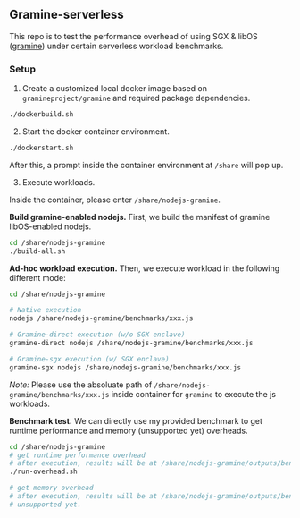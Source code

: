 ## Gramine-serverless

This repo is to test the performance overhead of using SGX & libOS ([gramine](https://github.com/gramineproject/gramine)) under certain serverless workload benchmarks.

### Setup

1. Create a customized local docker image based on `gramineproject/gramine` and required package dependencies.

```bash
./dockerbuild.sh
```

2. Start the docker container environment.

```bash
./dockerstart.sh
```

After this, a prompt inside the container environment at `/share` will pop up.

3. Execute workloads.

Inside the container, please enter `/share/nodejs-gramine`. 

**Build gramine-enabled nodejs.**
First, we build the manifest of gramine libOS-enabled nodejs.
```bash
cd /share/nodejs-gramine
./build-all.sh
```

**Ad-hoc workload execution.**
Then, we execute workload in the following different mode:

```bash
cd /share/nodejs-gramine

# Native execution
nodejs /share/nodejs-gramine/benchmarks/xxx.js

# Gramine-direct execution (w/o SGX enclave)
gramine-direct nodejs /share/nodejs-gramine/benchmarks/xxx.js

# Gramine-sgx execution (w/ SGX enclave)
gramine-sgx nodejs /share/nodejs-gramine/benchmarks/xxx.js
```

*Note:* Please use the absoluate path of `/share/nodejs-gramine/benchmarks/xxx.js` inside container for `gramine` to execute the js workloads.

**Benchmark test.**
We can directly use my provided benchmark to get runtime performance and memory (unsupported yet) overheads.

```bash
cd /share/nodejs-gramine
# get runtime performance overhead
# after execution, results will be at /share/nodejs-gramine/outputs/bench-overhead.txt
./run-overhead.sh

# get memory overhead
# after execution, results will be at /share/nodejs-gramine/outputs/bench-memory.txt
# unsupported yet.
```
